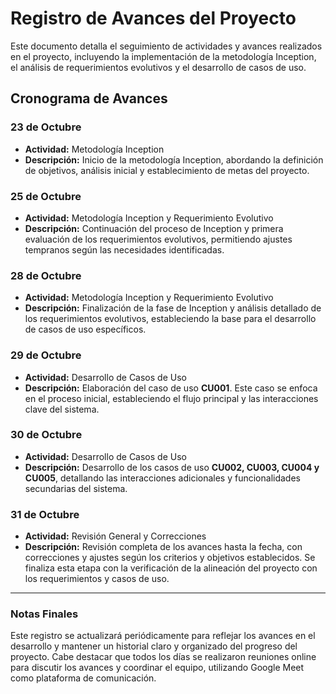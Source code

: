 # Registro de Avances del Proyecto

Este documento detalla el seguimiento de actividades y avances realizados en el proyecto, incluyendo la implementación de la metodología Inception, el análisis de requerimientos evolutivos y el desarrollo de casos de uso.

## Cronograma de Avances

### 23 de Octubre
- **Actividad:** Metodología Inception
- **Descripción:** Inicio de la metodología Inception, abordando la definición de objetivos, análisis inicial y establecimiento de metas del proyecto.

### 25 de Octubre
- **Actividad:** Metodología Inception y Requerimiento Evolutivo
- **Descripción:** Continuación del proceso de Inception y primera evaluación de los requerimientos evolutivos, permitiendo ajustes tempranos según las necesidades identificadas.

### 28 de Octubre
- **Actividad:** Metodología Inception y Requerimiento Evolutivo
- **Descripción:** Finalización de la fase de Inception y análisis detallado de los requerimientos evolutivos, estableciendo la base para el desarrollo de casos de uso específicos.

### 29 de Octubre
- **Actividad:** Desarrollo de Casos de Uso
- **Descripción:** Elaboración del caso de uso **CU001**. Este caso se enfoca en el proceso inicial, estableciendo el flujo principal y las interacciones clave del sistema.

### 30 de Octubre
- **Actividad:** Desarrollo de Casos de Uso
- **Descripción:** Desarrollo de los casos de uso **CU002, CU003, CU004 y CU005**, detallando las interacciones adicionales y funcionalidades secundarias del sistema.

### 31 de Octubre
- **Actividad:** Revisión General y Correcciones
- **Descripción:** Revisión completa de los avances hasta la fecha, con correcciones y ajustes según los criterios y objetivos establecidos. Se finaliza esta etapa con la verificación de la alineación del proyecto con los requerimientos y casos de uso.

---

### Notas Finales
Este registro se actualizará periódicamente para reflejar los avances en el desarrollo y mantener un historial claro y organizado del progreso del proyecto. Cabe destacar que todos los días se realizaron reuniones online para discutir los avances y coordinar el equipo, utilizando Google Meet como plataforma de comunicación.


